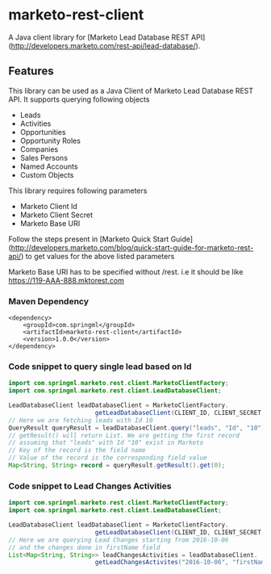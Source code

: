 # marketo-rest-client
A Java client library for [Marketo Lead Database REST API] (http://developers.marketo.com/rest-api/lead-database/).

## Features
This library can be used as a Java Client of Marketo Lead Database REST API. It supports querying following objects
* Leads
* Activities
* Opportunities
* Opportunity Roles
* Companies
* Sales Persons
* Named Accounts
* Custom Objects

This library requires following parameters 
* Marketo Client Id
* Marketo Client Secret
* Marketo Base URI

Follow the steps present in [Marketo Quick Start Guide] (http://developers.marketo.com/blog/quick-start-guide-for-marketo-rest-api/) to get values for the above listed parameters

Marketo Base URI has to be specified without /rest. i.e it should be like https://119-AAA-888.mktorest.com

### Maven Dependency
```
<dependency>
    <groupId>com.springml</groupId>
    <artifactId>marketo-rest-client</artifactId>
    <version>1.0.0</version>
</dependency>
```

### Code snippet to query single lead based on Id
```java
import com.springml.marketo.rest.client.MarketoClientFactory;
import com.springml.marketo.rest.client.LeadDatabaseClient;

LeadDatabaseClient leadDatabaseClient = MarketoClientFactory.
                        getLeadDatabaseClient(CLIENT_ID, CLIENT_SECRET, MARKETO_BASEURI);
// Here we are fetching leads with Id 10
QueryResult queryResult = leadDatabaseClient.query("leads", "Id", "10")
// getResult() will return List. We are getting the first record 
// assuming that "leads" with Id "10" exist in Marketo
// Key of the record is the field name
// Value of the record is the corresponding field value 
Map<String, String> record = queryResult.getResult().get(0);

```

### Code snippet to Lead Changes Activities
```java
import com.springml.marketo.rest.client.MarketoClientFactory;
import com.springml.marketo.rest.client.LeadDatabaseClient;

LeadDatabaseClient leadDatabaseClient = MarketoClientFactory.
                        getLeadDatabaseClient(CLIENT_ID, CLIENT_SECRET, MARKETO_BASEURI);
// Here we are querying Lead Changes starting from 2016-10-06 
// and the changes done in firstName field
List<Map<String, String>> leadChangesActivities = leadDatabaseClient.
                        getLeadChangesActivites("2016-10-06", "firstName")

```